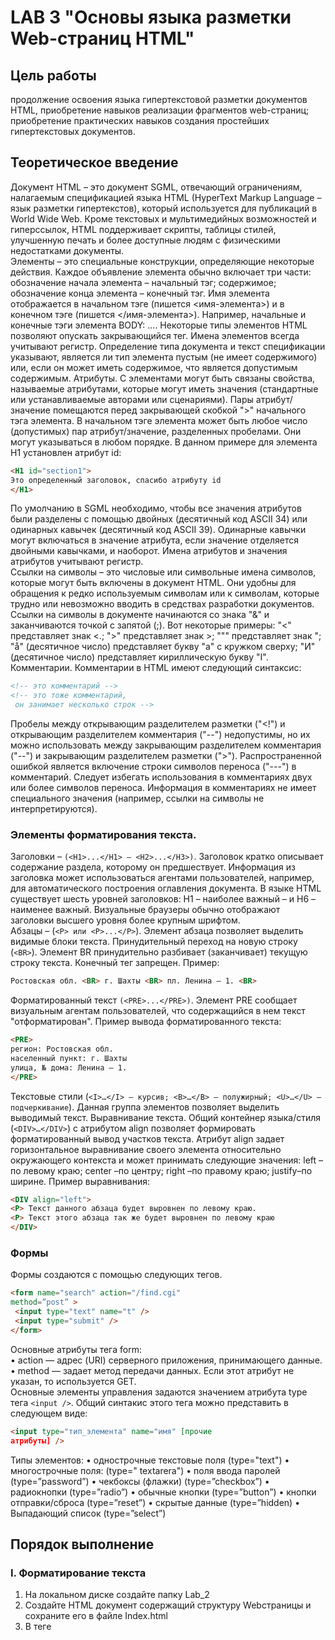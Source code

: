 # LAB 3 "Основы языка разметки Web-страниц HTML"

## Цель работы
продолжение освоения языка гипертекстовой разметки документов HTML, приобретение навыков реализации фрагментов web-страниц; приобретение практических навыков создания простейших гипертекстовых документов.

## Теоретическое введение
Документ HTML – это документ SGML, отвечающий ограничениям, налагаемым спецификацией языка HTML (HyperText Markup Language –
язык разметки гипертекстов), который используется для публикаций в World Wide Web. Кроме текстовых и мультимедийных возможностей и гиперссылок, HTML поддерживает скрипты, таблицы стилей, улучшенную печать и более доступные людям с физическими недостатками документы.  
Элементы – это специальные конструкции, определяющие некоторые действия. Каждое объявление элемента обычно включает три части: обозначение начала элемента – начальный тэг; содержимое; обозначение конца элемента – конечный тэг. Имя элемента отображается в начальном тэге (пишется <имя-элемента>) и в конечном тэге (пишется </имя-элемента>). Например, начальные и
конечные тэги элемента BODY: <BODY>...</BODY>. Некоторые типы элементов HTML позволяют опускать закрывающийся тег. Имена элементов всегда учитывают регистр. Определение типа документа и текст спецификации указывают, является ли тип элемента пустым (не имеет содержимого) или, если он может иметь содержимое, что является допустимым содержимым. Атрибуты. С элементами могут быть связаны свойства, называемые атрибутами, которые могут иметь значения (стандартные или устанавливаемые авторами или сценариями). Пары атрибут/значение помещаются перед закрывающей скобкой ">" начального тэга элемента. В начальном тэге элемента может быть любое число (допустимых) пар атрибут/значение, разделенных пробелами. Они могут указываться в любом порядке. В данном примере для элемента H1 установлен атрибут id:
```html
<H1 id="section1">
Это определенный заголовок, спасибо атрибуту id
</H1>
```
По умолчанию в SGML необходимо, чтобы все значения атрибутов были разделены с помощью двойных (десятичный код ASCII 34) или
одинарных кавычек (десятичный код ASCII 39). Одинарные кавычки могут включаться в значение атрибута, если значение отделяется
двойными кавычками, и наоборот. Имена атрибутов и значения атрибутов учитывают регистр.  
Ссылки на символы – это числовые или символьные имена символов, которые могут быть включены в документ HTML. Они удобны для обращения к редко используемым символам или к символам, которые трудно или невозможно вводить в средствах разработки документов. Ссылки на символы в документе начинаются со знака "&" и заканчиваются точкой с запятой (;). Вот некоторые примеры:
"&lt;" представляет знак <.; "&gt;" представляет знак >; "&quot;" представляет знак "; "&#229;" (десятичное число) представляет букву "a" с кружком сверху; "&#1048;" (десятичное число) представляет кириллическую букву "I".
Комментарии. Комментарии в HTML имеют следующий синтаксис:
```html
<!-- это комментарий -->
<!-- это тоже комментарий,
 он занимает несколько строк -->
```
Пробелы между открывающим разделителем разметки ("<!") и открывающим разделителем комментария ("--") недопустимы, но их
можно использовать между закрывающим разделителем комментария ("--") и закрывающим разделителем разметки (">"). Распространенной ошибкой является включение строки символов переноса ("---") в комментарий. Следует избегать использования в комментариях двух или более символов переноса. Информация в комментариях не имеет специального значения
(например, ссылки на символы не интерпретируются).  
### Элементы форматирования текста. 
Заголовки – `(<H1>...</H1> – <H2>...</H3>)`. Заголовок кратко описывает содержание раздела, которому он предшествует. Информация из заголовка может использоваться агентами пользователей, например, для автоматического построения оглавления документа. В языке HTML существует шесть уровней заголовков: H1 – наиболее важный – и H6 – наименее важный. Визуальные браузеры обычно отображают заголовки высшего уровня более крупным шрифтом.   
Абзацы – (`<P> или <P>...</P>`). Элемент абзаца позволяет выделить видимые блоки текста. Принудительный переход на новую строку (`<BR>`). Элемент BR принудительно разбивает (заканчивает) текущую строку текста. Конечный тег запрещен. Пример:
```html
Ростовская обл. <BR> г. Шахты <BR> пл. Ленина – 1. <BR>
```
Форматированный текст `(<PRE>...</PRE>)`. Элемент PRE сообщает визуальным агентам пользователей, что содержащийся в нем
текст "отформатирован". Пример вывода форматированного текста:
```html
<PRE>
регион: Ростовская обл.
населенный пункт: г. Шахты
улица, № дома: Ленина – 1.
</PRE>
```
Текстовые стили (`<I>…</I> – курсив; <В>…</В> – полужирный; <U>…</U> – подчеркивание`). Данная группа элементов позволяет выделить выводимый текст.
Выравнивание текста. Общий контейнер языка/стиля (`<DIV>…</DIV>`) с атрибутом align позволяет формировать форматированный вывод участков текста. Атрибут align задает горизонтальное выравнивание своего элемента относительно окружающего контекста и может принимать следующие значения: left – по левому краю; center –по центру; right –по правому краю; justify–по ширине.
Пример выравнивания:
```html
<DIV align="left">
<P> Текст данного абзаца будет выровнен по левому краю.
<P> Текст этого абзаца так же будет выровнен по левому краю
</DIV>
```
### Формы
Формы создаются с помощью следующих тегов.
``` html
<form name="search" action="/find.cgi"
method=”post” >
 <input type="text" name="t" />
 <input type="submit" />
</form>
```
Основные атрибуты тега form:  
• action — адрес (URI) серверного приложения, принимающего данные.  
• method — задает метод передачи данных. Если этот атрибут не указан, то используется GET.  
Основные элементы управления задаются значением атрибута type тега `<input />`. Общий синтакис этого тега можно представить в
следующем виде:
```html
<input type="тип_элемента" name="имя" [прочие
атрибуты] />
```
Типы элементов:
• однострочные текстовые поля (type="text")
• многострочные поля: (type=" textarera")
• поля ввода паролей (type=”password”)
• чекбоксы (флажки) (type=”checkbox”)
• радиокнопки (type=”radio”)
• обычные кнопки (type=”button”)
• кнопки отправки/сброса (type=”reset”)
• скрытые данные (type=”hidden)
• Выпадающий список (type=”select”)

## Порядок выполнение
### I. Форматирование текста 
1. На локальном диске создайте папку Lab_2
2. Создайте HTML документ содержащий структуру Webстраницы и сохраните его в файле Index.html
3. В теге <TITLE> укажите свою фамилию
4. Создайте заголовок 1 уровня с текстом «Листопад»
5. Задайте заголовку выравнивание по центру с помощью атрибута ALIGN со значением CENTER (`<h1 align=center>`)
6. После заголовка добавьте в документ следующий код
```html
<pre>
Лес, точно терем расписной,
Лиловый, золотой, багряный,
Веселой, пестрою
стеной Стоит над
светлою поляной.
</pre>
```
7. Сохраните и посмотрите результат в браузере.
8. Задайте странице фон и цвет текста соответствующие осенней тематике.
9. После тега `<PRE> </PRE>` добавьте заголовок 3 уровня с текстом «Иван Бунин» Выровняйте данный заголовок по правому краю экрана с помощью атрибута align=right.
10. Добавьте разделительную горизонтальную линию с помощью тега `<HR>`, линия должна быть на всю ширину экрана и толщиной 3 пикселя.
11. Добавьте заголовок 1 уровня с текстом «Золотая осень», выровняйте по центру экрана.
12. Добавьте на страницу заголовок 1 уровня с текстом «Цвета радуги» выровняйте заголовок по центру.
13. Добавьте абзац содержащий следующий текст: Каждый охотник желает знать где сидит фазан. 
14. Необходимо задать каждому слову определенный цветс помощью парного тега `<span>` (Каждый - красным, охотник - оранжевый. желает - желтый, знать -
зеленый, где - голубой, сидит - синий, фазан - фиолетовый)!
15. Для того чтобы каждому слову задать определенный цвет заключаем его внутрь тега <FONT> с атрибутом COLOR значением
данного атрибута является либо код цвета в системе RGB либо название цвета на английском.
16. С помощью атрибута SIZE у тега FONT задайте каждому слову разные размеры текста на свой выбор значением данного
атрибута являются цифры от 1 до 7.
17. Сохраните и посмотрите результат в браузере.
18. Далее задайте первому слову жирное начертание, второму курсивное, третьему подчеркнутое, четвертому зачеркнутое, последние два слова сделайте нижним и верхним индексом.

### II. Работа с изображениями

1. Добавить на страницу заголовок 2 уровня с текстом «Удивительная природа», выровнять его по центру.
2. Добавьте текстовый абзац `<P>` с текстом : «У природы есть необычная сила - удивлять. В высоких горах, обширных лугах и огромных океанах можно найти настоящие природные чудеса. Но иногда наш мир открывается не просто удивительным, а и очень странным. Далее будут показаны самые странные уголки на нашей планете.»
3. выровняйте данный абзац по центру экрана и задайте ему курсивное начертание
4. Вставьте изображение, находящееся по ссылке: https://i.pinimg.com/originals/c4/d1/be/c4d1be39fbd15ea37f812faeed4d0a37.jpg  с помощью тега `<img>`. Код для вставки изображения будет выглядеть следующим образом :
```html
<img src="адрес ссылки" >
```
5. Выровняйте изображение по центру используя атрибут Align=center
6. Добавьте абзац `<P>` с текстом:  
«Озеро Хевиз является крупнейшим термальным озером в Европе и местом для тех, кто хочет поправить здоровье, купаясь в его целебных водах. В озере живет огромное количество синих, зеленых водорослей и бактерий, которые лечат недуги людей.»
7. Вставьте изображение https://fs.tonkosti.ru/sized/c800x800/aj/2u/aj2u88ajkwg88cccwk0k8gk8g.jpg по аналогии с первым изображением.
8. Добавьте третий абзац с отрывком из вашей любимой книги
9. Вставьте изображение https://ucp.by/images/2012/06/Kniga.jpg по аналогии с первым изображением.

### III. Формы


## Содержание отчёта
